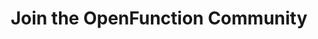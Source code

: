 ---
title: "Join the OpenFunction Community"
linkTitle: "Community"
menu:
  main:
    weight: 40

section1:
  name: 'Connect and Contribute'
  content: 'If you want to get more involved: '
  children:
    - content: 'Find out how to contribute here → '
      link: 'https://openfunction.dev/docs/contributing/overview/' 
      linkContent: 'Contribution Guide'
    - content: 'Join us in Discord → '
      link: 'https://discord.gg/hG3yc6uAyC' 
      linkContent: 'Discord'    
    - content: 'Create a CNCF Slack account and then search #openfunction to join→ '
      link: 'https://slack.cncf.io/' 
      linkContent: 'Slack'    
    - content: 'Join us → '

section2:
  name: 'Community Call'
  content: 'Welcome to our Tencent meeting!'
  link: 'https://meeting.tencent.com/dm/HMec1CjT8F2i' 
  children:
    - content: 'Meeting Time: Thursday at 15:00~16:00 (GMT+08:00), biweekly starting from March 17th, 2022'
    - link: 'https://kubesphere.io/contribution'
      linkContent: 'Meeting Calendar'
    - link: 'https://docs.google.com/document/d/1bh5-kVPegjNlIjjq_e37mS3ZhyXWhmmUaysFgeI9_-o/edit#'
      linkContent: 'Meeting Notes'
---